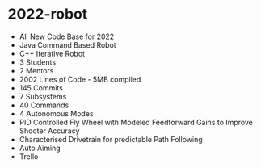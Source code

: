 # 2022-robot

- All New Code Base for 2022
- Java Command Based Robot
- C++ Iterative Robot
- 3 Students
- 2 Mentors
- 2002 Lines of Code - 5MB compiled
- 145 Commits
- 7 Subsystems
- 40 Commands
- 4 Autonomous Modes
- PID Controlled Fly Wheel with Modeled Feedforward Gains to Improve Shooter Accuracy
- Characterised Drivetrain for predictable Path Following
- Auto Aiming
- Trello


